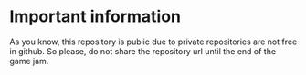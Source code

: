 # Important information

As you know, this repository is public due to private repositories are not free in github. So please, do not share the repository url until the end of the game jam.
